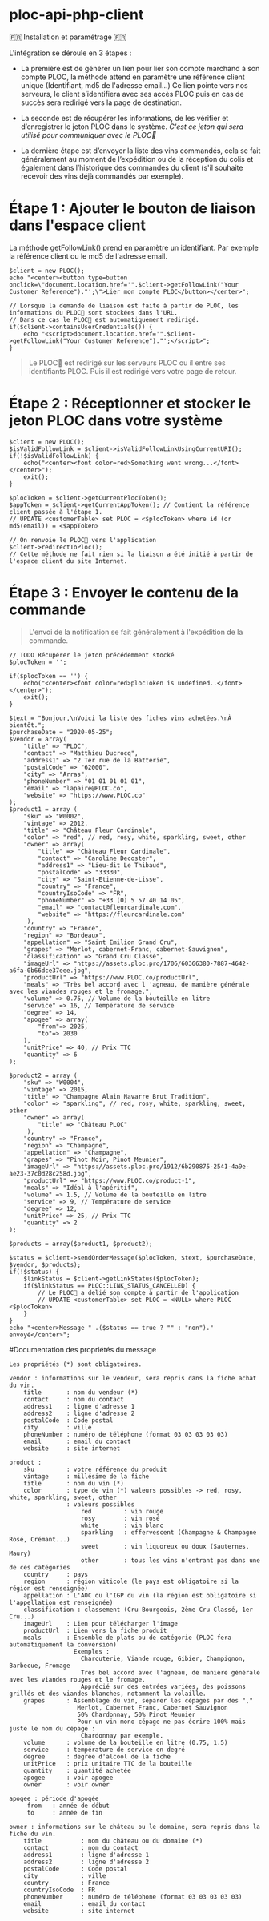 ﻿# ploc-api-php-client

🇫🇷 Installation et paramétrage 🇫🇷

L'intégration se déroule en 3 étapes : 

- La première est de générer un lien pour lier son compte marchand à son compte PLOC, la méthode attend en paramètre une référence client unique (Identifiant, md5 de l'adresse email...)
Ce lien pointe vers nos serveurs, le client s’identifiera avec ses accès PLOC puis en cas de succès sera redirigé vers la page de destination.

- La seconde est de récupérer les informations, de les vérifier et d’enregistrer le jeton PLOC dans le système.
*C'est ce jeton qui sera utilisé pour communiquer avec le PLOC💙*

- La dernière étape est d’envoyer la liste des vins commandés, cela se fait généralement au moment de l’expédition ou de la réception du colis et également dans l’historique des commandes du client (s'il souhaite recevoir des vins déjà commandés par exemple).



# Étape 1 : Ajouter le bouton de liaison dans l'espace client
La méthode getFollowLink() prend en paramètre un identifiant. Par exemple la référence client ou le md5 de l'adresse email.
```
$client = new PLOC();
echo "<center><button type=button onclick=\"document.location.href='".$client->getFollowLink("Your Customer Reference")."';\">Lier mon compte PLOC</button></center>";

// Lorsque la demande de liaison est faite à partir de PLOC, les informations du PLOC💙 sont stockées dans l'URL.
// Dans ce cas le PLOC💙 est automatiquement redirigé.
if($client->containsUserCredentials()) {
    echo "<script>document.location.href='".$client->getFollowLink("Your Customer Reference")."';</script>";
}
```

> Le PLOC💙 est redirigé sur les serveurs PLOC ou il entre ses identifiants PLOC. Puis il est redirigé vers votre page de retour.



# Étape 2 : Réceptionner et stocker le jeton PLOC dans votre système

```
$client = new PLOC();
$isValidFollowLink = $client->isValidFollowLinkUsingCurrentURI();
if(!$isValidFollowLink) {
    echo("<center><font color=red>Something went wrong...</font></center>");
    exit();
}

$plocToken = $client->getCurrentPlocToken();
$appToken = $client->getCurrentAppToken(); // Contient la référence client passée à l'étape 1.
// UPDATE <customerTable> set PLOC = <$plocToken> where id (or md5(email)) = <$appToken>

// On renvoie le PLOC💙 vers l'application
$client->redirectToPloc();
// Cette méthode ne fait rien si la liaison a été initié à partir de l'espace client du site Internet.
```



# Étape 3 : Envoyer le contenu de la commande
> L'envoi de la notification se fait généralement à l'expédition de la commande.

```
// TODO Récupérer le jeton précédemment stocké
$plocToken = '';

if($plocToken == '') {
    echo("<center><font color=red>plocToken is undefined..</font></center>");
    exit();
}

$text = "Bonjour,\nVoici la liste des fiches vins achetées.\nÀ bientôt.";
$purchaseDate = "2020-05-25";
$vendor = array(
	"title" => "PLOC",
	"contact" => "Matthieu Ducrocq",
	"address1" => "2 Ter rue de la Batterie",
	"postalCode" => "62000",
	"city" => "Arras",
	"phoneNumber" => "01 01 01 01 01",
	"email" => "lapaire@PLOC.co",
	"website" => "https://www.PLOC.co"
);
$product1 = array (
    "sku" => "W0002",
    "vintage" => 2012,
    "title" => "Château Fleur Cardinale",
    "color" => "red", // red, rosy, white, sparkling, sweet, other
    "owner" => array(
        "title" => "Château Fleur Cardinale",
        "contact" => "Caroline Decoster",
        "address1" => "Lieu-dit Le Thibaud",
        "postalCode" => "33330",
        "city" => "Saint-Etienne-de-Lisse",
        "country" => "France",
        "countryIsoCode" => "FR",
        "phoneNumber" => "+33 (0) 5 57 40 14 05",
        "email" => "contact@fleurcardinale.com",
        "website" => "https://fleurcardinale.com"
     ),
    "country" => "France",
    "region" => "Bordeaux",
    "appellation" => "Saint Emilion Grand Cru",
    "grapes" => "Merlot, cabernet-Franc, cabernet-Sauvignon",
    "classification" => "Grand Cru Classé",
    "imageUrl" => "https://assets.ploc.pro/1706/60366380-7887-4642-a6fa-0b66dce37eee.jpg",
    "productUrl" => "https://www.PLOC.co/productUrl",
    "meals" => "Très bel accord avec l 'agneau, de manière générale avec les viandes rouges et le fromage.",
    "volume" => 0.75, // Volume de la bouteille en litre
    "service" => 16, // Température de service
    "degree" => 14,
    "apogee" => array(
        "from"=> 2025,
        "to"=> 2030
    ),
    "unitPrice" => 40, // Prix TTC
    "quantity" => 6
);

$product2 = array (
    "sku" => "W0004",
    "vintage" => 2015,
    "title" => "Champagne Alain Navarre Brut Tradition",
    "color" => "sparkling", // red, rosy, white, sparkling, sweet, other
    "owner" => array(
        "title" => "Château PLOC"
     ),
    "country" => "France",
    "region" => "Champagne",
    "appellation" => "Champagne",
    "grapes" => "Pinot Noir, Pinot Meunier",
    "imageUrl" => "https://assets.ploc.pro/1912/6b290875-2541-4a9e-ae23-37c0d28c258d.jpg",
    "productUrl" => "https://www.PLOC.co/product-1",
    "meals" => "Idéal à l'apéritif",
    "volume" => 1.5, // Volume de la bouteille en litre
    "service" => 9, // Température de service
    "degree" => 12,
    "unitPrice" => 25, // Prix TTC
    "quantity" => 2
);

$products = array($product1, $product2);

$status = $client->sendOrderMessage($plocToken, $text, $purchaseDate, $vendor, $products);
if(!$status) {
    $linkStatus = $client->getLinkStatus($plocToken);
    if($linkStatus == PLOC::LINK_STATUS_CANCELLED) {
        // Le PLOC💙 a delié son compte à partir de l'application
        // UPDATE <customerTable> set PLOC = <NULL> where PLOC <$plocToken>
    }
}
echo "<center>Message " .($status == true ? "" : "non")." envoyé</center>";
```

#Documentation des propriétés du message

```
Les propriétés (*) sont obligatoires.

vendor : informations sur le vendeur, sera repris dans la fiche achat du vin.
    title       : nom du vendeur (*)
    contact     : nom du contact
    address1    : ligne d'adresse 1
    address2    : ligne d'adresse 2
    postalCode  : Code postal
    city        : ville
    phoneNumber : numéro de téléphone (format 03 03 03 03 03)
	email       : email du contact
	website     : site internet

product :
    sku         : votre référence du produit
    vintage     : millésime de la fiche
    title       : nom du vin (*)
    color       : type de vin (*) valeurs possibles -> red, rosy, white, sparkling, sweet, other
                : valeurs possibles 
                    red         : vin rouge
                    rosy        : vin rosé
                    white       : vin blanc
                    sparkling   : effervescent (Champagne & Champagne Rosé, Crémant...)
                    sweet       : vin liquoreux ou doux (Sauternes, Maury)
                    other       : tous les vins n'entrant pas dans une de ces catégories
    country     : pays
    region      : région viticole (le pays est obligatoire si la région est renseignée)
    appellation : L'AOC ou l'IGP du vin (la région est obligatoire si l'appellation est renseignée)
    classification : classement (Cru Bourgeois, 2ème Cru Classé, 1er Cru...)
    imageUrl    : Lien pour télécharger l'image
    productUrl  : Lien vers la fiche produit
    meals       : Ensemble de plats ou de catégorie (PLOC fera automatiquement la conversion)
                  Exemples :
                    Charcuterie, Viande rouge, Gibier, Champignon, Barbecue, Fromage
                    Très bel accord avec l'agneau, de manière générale avec les viandes rouges et le fromage.
                    Apprécié sur des entrées variées, des poissons grillés et des viandes blanches, notamment la volaille.
    grapes      : Assemblage du vin, séparer les cépages par des ","
                   Merlot, Cabernet Franc, Cabernet Sauvignon
                   50% Chardonnay, 50% Pinot Meunier
                   Pour un vin mono cépage ne pas écrire 100% mais juste le nom du cépage :
                    Chardonnay par exemple.
    volume      : volume de la bouteille en litre (0.75, 1.5)
    service     : température de service en degré
    degree      : degrée d'alcool de la fiche
    unitPrice   : prix unitaire TTC de la bouteille
    quantity    : quantité achetée
    apogee      : voir apogee
    owner       : voir owner
    
apogee : période d'apogée
     from   : année de début
     to     : année de fin

owner : informations sur le château ou le domaine, sera repris dans la fiche du vin.
    title           : nom du château ou du domaine (*)
    contact         : nom du contact
    address1        : ligne d'adresse 1
    address2        : ligne d'adresse 2
    postalCode      : Code postal
    city            : ville
    country         : France
    countryIsoCode  : FR
    phoneNumber     : numéro de téléphone (format 03 03 03 03 03)
	email           : email du contact
	website         : site internet
```